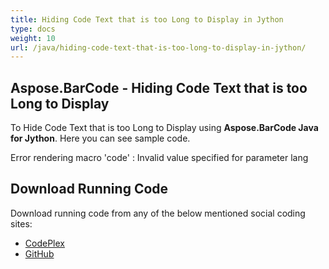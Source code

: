 ```yaml
---
title: Hiding Code Text that is too Long to Display in Jython
type: docs
weight: 10
url: /java/hiding-code-text-that-is-too-long-to-display-in-jython/
---
```


## **Aspose.BarCode - Hiding Code Text that is too Long to Display**
To Hide Code Text that is too Long to Display using **Aspose.BarCode Java for Jython**. Here you can see sample code.

Error rendering macro 'code' : Invalid value specified for parameter lang
## **Download Running Code**
Download running code from any of the below mentioned social coding sites:

- [CodePlex](https://asposebarcodejavajython.codeplex.com/releases/view/621083)
- [GitHub](https://github.com/aspose-barcode/Aspose.BarCode-for-Java/releases/tag/Aspose.Barcode_Java_for_Jython-v1.0)
